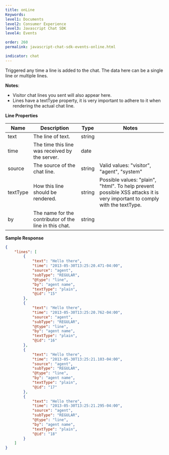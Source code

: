 ```yaml
---
title: onLine
Keywords:
level1: Documents
level2: Consumer Experience
level3: Javascript Chat SDK
level4: Events

order: 260
permalink: javascript-chat-sdk-events-online.html

indicator: chat
---
```


Triggered any time a line is added to the chat. The data here can be a single line or multiple lines.

**Notes**:

- Visitor chat lines you sent will also appear here.
- Lines have a textType property, it is very important to adhere to it when rendering the actual chat line.

**Line Properties**

| Name     | Description                                            | Type   | Notes                                                                                                                    |
|----------|--------------------------------------------------------|--------|--------------------------------------------------------------------------------------------------------------------------|
| text     | The line of text.                                      | string |                                                                                                                          |
| time     | The time this line was received by the server.         | date   |                                                                                                                          |
| source   | The source of the chat line.                           | string | Valid values: "visitor", "agent", "system"                                                                               |
| textType | How this line should be rendered.                      | string | Possible values: "plain", "html". To help prevent possible XSS attacks it is very important to comply with the textType. |
| by       | The name for the contributor of the line in this chat. | string |                                                                                                                          |

**Sample Response**

```json
{
    "lines": [
        {
            "text": "Hello there",
            "time": "2013-05-30T13:25:20.471-04:00",
            "source": "agent",
            "subType": "REGULAR",
            "@type": "line",
            "by": "agent name",
            "textType": "plain",
            "@id": "15"
        },
        {
            "text": "Hello there",
            "time": "2013-05-30T13:25:20.762-04:00",
            "source": "agent",
            "subType": "REGULAR",
            "@type": "line",
            "by": "agent name",
            "textType": "plain",
            "@id": "16"
        },
        {
            "text": "Hello there",
            "time": "2013-05-30T13:25:21.103-04:00",
            "source": "agent",
            "subType": "REGULAR",
            "@type": "line",
            "by": "agent name",
            "textType": "plain",
            "@id": "17"
        },
        {
            "text": "Hello there",
            "time": "2013-05-30T13:25:21.295-04:00",
            "source": "agent",
            "subType": "REGULAR",
            "@type": "line",
            "by": "agent name",
            "textType": "plain",
            "@id": "18"
        }
    ]
}  
```